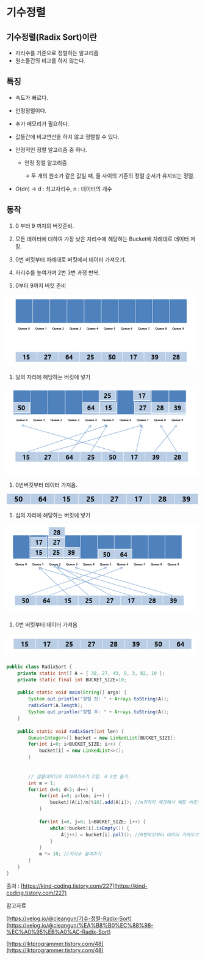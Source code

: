 # 기수정렬

## 기수정렬(Radix Sort)이란

- 자리수를 기준으로 정렬하는 알고리즘
- 원소들간의 비교를 하지 않는다.

## 특징

- 속도가 빠르다.
- 안정정렬이다.
- 추가 메모리가 필요하다.
- 값들간에 비교연산을 하지 않고 정렬할 수 있다.
- 안정적인 정렬 알고리즘 중 하나.
    - 안정 정렬 알고리즘
        
        → 두 개의 원소가 같은 값일 때, 둘 사이의 기존의 정렬 순서가 유지되는 정렬.
        
- O(dn) → d : 최고자리수, n : 데이터의 개수

## 동작

1. 0 부터 9 까지의 버킷준비.
2. 모든 데이터에 대하여 가장 낮은 자리수에 해당하는 Bucket에 차례대로 데이터 저장.
3. 0번 버킷부터 차례대로 버킷에서 데이터 가져오기.
4. 자리수를 높여가며 2번 3번 과정 반복.

1. 0부터 9까지 버킷 준비

![Untitled](images/기수1.png)

1. 일의 자리에 해당하는 버킷에 넣기

![Untitled](images/기수2.png)

1. 0번버킷부터 데이터 가져옴.

![Untitled](images/기수3.png)

1. 십의 자리에 해당하는 버킷에 넣기

![Untitled](images/기수4.png)

1. 0번 버킷부터 데이터 가져옴

![Untitled](images/기수5.png)

```java
public class RadixSort {
    private static int[] A = { 38, 27, 43, 9, 3, 82, 10 };
    private static final int BUCKET_SIZE=10; 
    
    public static void main(String[] args) {
        System.out.println("정렬 전: " + Arrays.toString(A));
        radixSort(A.length);
        System.out.println("정렬 후: " + Arrays.toString(A));
    }
    
    public static void radixSort(int len) {
        Queue<Integer>[] bucket = new LinkedList[BUCKET_SIZE];
        for(int i=0; i<BUCKET_SIZE; i++) {
            bucket[i] = new LinkedList<>();
        }
        
        
        // 샘플데이터의 최대자리수가 2임. d 2번 돌기.
        int m = 1;
        for(int d=0; d<2; d++) {
            for(int i=0; i<len; i++) {
                bucket[(A[i]/m)%10].add(A[i]); //m의자리 체크해서 해당 버킷에 넣기.
            }
            
            for(int i=0, j=0; i<BUCKET_SIZE; i++) {
                while(!bucket[i].isEmpty()) {
                    A[j++] = bucket[i].poll(); //0번버킷부터 데이터 가져오기.
                }
            }
            m *= 10; //자리수 올려주기
        }
    }
}

```

출처 : [https://kind-coding.tistory.com/227](https://kind-coding.tistory.com/227)

참고자료

[https://velog.io/@cleangun/기수-정렬-Radix-Sort](https://velog.io/@cleangun/%EA%B8%B0%EC%88%98-%EC%A0%95%EB%A0%AC-Radix-Sort)

[https://lktprogrammer.tistory.com/48](https://lktprogrammer.tistory.com/48)